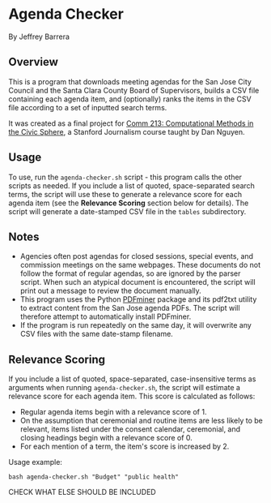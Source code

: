 Agenda Checker
=====================================
By Jeffrey Barrera

Overview
--------
This is a program that downloads meeting agendas for the San Jose City Council and the Santa Clara County Board of Supervisors, builds a CSV file containing each agenda item, and (optionally) ranks the items in the CSV file according to a set of inputted search terms.

It was created as a final project for [Comm 213: Computational Methods in the Civic Sphere](http://www.compciv.org), a Stanford Journalism course taught by Dan Nguyen.

Usage
--------
To use, run the `agenda-checker.sh` script - this program calls the other scripts as needed. If you include a list of quoted, space-separated search terms, the script will use these to generate a relevance score for each agenda item (see the **Relevance Scoring** section below for details). The script will generate a date-stamped CSV file in the `tables` subdirectory.

Notes
--------
* Agencies often post agendas for closed sessions, special events, and commission meetings on the same webpages. These documents do not follow the format of regular agendas, so are ignored by the parser script. When such an atypical document is encountered, the script will print out a message to review the document manually.
* This program uses the Python [PDFminer](http://www.unixuser.org/~euske/python/pdfminer/) package and its pdf2txt utility to extract content from the San Jose agenda PDFs. The script will therefore attempt to automatically install PDFminer.
* If the program is run repeatedly on the same day, it will overwrite any CSV files with the same date-stamp filename.

Relevance Scoring
-----------------
If you include a list of quoted, space-separated, case-insensitive terms as arguments when running `agenda-checker.sh`, the script will estimate a relevance score for each agenda item. This score is calculated as follows:
* Regular agenda items begin with a relevance score of 1. 
* On the assumption that ceremonial and routine items are less likely to be relevant, items listed under the consent calendar, ceremonial, and closing headings begin with a relevance score of 0.
* For each mention of a term, the item's score is increased by 2.

Usage example:

	bash agenda-checker.sh "Budget" "public health"


CHECK WHAT ELSE SHOULD BE INCLUDED